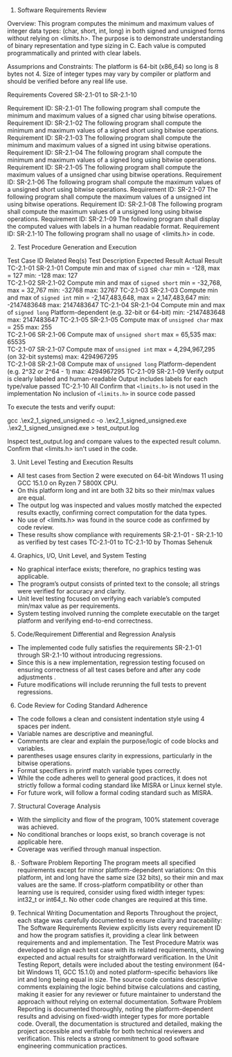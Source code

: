1. Software Requirements Review

Overview:
This program computes the minimum and maximum values of integer data types: (char, short, int, long) in both signed and unsigned forms without relying on <limits.h>. 
The purpose is to demonstrate understanding of binary representation and type sizing in C. Each value is computed programmatically and printed with clear labels.

Assumprions and Constraints: 
The platform is 64-bit (x86_64) so long is 8 bytes not 4.
Size of integer types may vary by compiler or platform and should be verified before any real life use.

Requirements Covered SR-2.1-01 to SR-2.1-10

Requirement ID: SR-2.1-01
The following program shall compute the minimum and maximum values of a signed char using bitwise operations.
Requirement ID: SR-2.1-02
The following program shall compute the minimum and maximum values of a signed short using bitwise operations.
Requirement ID: SR-2.1-03
The following program shall compute the minimum and maximum values of a signed int using bitwise operations.
Requirement ID: SR-2.1-04
The following program shall compute the minimum and maximum values of a signed long using bitwise operations.
Requirement ID: SR-2.1-05
The following program shall compute the maximum values of a unsigned char using bitwise operations.
Requirement ID: SR-2.1-06
The following program shall compute the maximum values of a unsigned short using bitwise operations.
Requirement ID: SR-2.1-07
The following program shall compute the maximum values of a unsigned int using bitwise operations.
Requirement ID: SR-2.1-08
The following program shall compute the maximum values of a unsigned long using bitwise operations.
Requirement ID: SR-2.1-09
The following program shall display the computed values with labels in a human readable format.
Requirement ID: SR-2.1-10
The following program shall no usage of <limits.h> in code. 


2. Test Procedure Generation and Execution 

Test Case ID  Related Req(s)  Test Description                                              Expected Result                                Actual Result 
TC-2.1-01     SR-2.1-01       Compute min and max of `signed char`                          min = -128, max = 127                          min: -128 max: 127          
TC-2.1-02     SR-2.1-02       Compute min and max of `signed short`                         min = -32,768, max = 32,767                    min: -32768 max: 32767
TC-2.1-03     SR-2.1-03       Compute min and max of `signed int`                           min = -2,147,483,648, max = 2,147,483,647      min: -2147483648 max: 2147483647
TC-2.1-04     SR-2.1-04       Compute min and max of `signed long`                          Platform-dependent (e.g. 32-bit or 64-bit)     min: -2147483648 max: 2147483647
TC-2.1-05     SR-2.1-05       Compute max of `unsigned char`                                max = 255                                      max: 255             
TC-2.1-06     SR-2.1-06       Compute max of `unsigned short`                               max = 65,535                                   max: 65535             
TC-2.1-07     SR-2.1-07       Compute max of `unsigned int`                                 max = 4,294,967,295 (on 32-bit systems)        max: 4294967295        
TC-2.1-08     SR-2.1-08       Compute max of `unsigned long`                                Platform-dependent (e.g. 2^32 or 2^64 - 1)     max: 4294967295 
TC-2.1-09     SR-2.1-09       Verify output is clearly labeled and human-readable           Output includes labels for each type/value     passed
TC-2.1-10     All             Confirm that `<limits.h>` is not used in the implementation   No inclusion of `<limits.h>` in source code    passed           

To execute the tests and verify ouput:

gcc .\ex2_1_signed_unsigned.c -o .\ex2_1_signed_unsigned.exe
.\ex2_1_signed_unsigned.exe > test_output.log

Inspect test_output.log and compare values to the expected result column. 
Confirm that <limits.h> isn't used in the code. 

3. Unit Level Testing and Execution Results
- All test cases from Section 2 were executed on 64-bit Windows 11 using GCC 15.1.0 on Ryzen 7 5800X CPU.
- On this platform long and int are both 32 bits so their min/max values are equal. 
- The output log was inspected and values mostly matched the expected results exactly, confirming correct computation for the data types.
- No use of <limits.h> was found in the source code as confirmed by code review.
- These results show compliance with requirements SR-2.1-01 - SR-2.1-10 as verified by test cases TC-2.1-01 to TC-2.1-10 by Thomas Sehenuk

4. Graphics, I/O, Unit Level, and System Testing
- No graphical interface exists; therefore, no graphics testing was applicable.
- The program’s output consists of printed text to the console; all strings were verified for accuracy and clarity.
- Unit level testing focused on verifying each variable’s computed min/max value as per requirements.
- System testing involved running the complete executable on the target platform and verifying end-to-end correctness.

5. Code/Requirement Differential and Regression Analysis
- The implemented code fully satisfies the requirements SR-2.1-01 through SR-2.1-10 without introducing regressions.
- Since this is a new implementation, regression testing focused on ensuring correctness of all test cases before and after any code adjustments .
- Future modifications will include rerunning the full tests to prevent regressions.

6. Code Review for Coding Standard Adherence
- The code follows a clean and consistent indentation style using 4 spaces per indent.
- Variable names are descriptive and meaningful.
- Comments are clear and explain the purpose/logic of code blocks and variables.
- parentheses usage ensures clarity in expressions, particularly in the bitwise operations.
- Format specifiers in printf match variable types correctly.
- While the code adheres well to general good practices, it does not strictly follow a formal coding standard like MISRA or Linux kernel style.
- For future work, will follow a formal coding standard such as MISRA.

7. Structural Coverage Analysis
- With the simplicity and flow of the program, 100% statement coverage was achieved.
- No conditional branches or loops exist, so branch coverage is not applicable here.
- Coverage was verified through manual inspection.

8. · Software Problem Reporting
The program meets all specified requirements except for minor platform-dependent variations:
On this platform, int and long have the same size (32 bits), so their min and max values are the same.
If cross-platform compatibility or other than learning use is required, consider using fixed width integer types: int32_t or int64_t.
No other code changes are required at this time. 

9. Technical Writing Documentation and Reports
Throughout the project, each stage was carefully documented to ensure clarity and traceability:
The Software Requirements Review explicitly lists every requirement ID and how the program satisfies it, providing a clear link between requirements 
and and implementation.
The Test Procedure Matrix was developed to align each test case with its related requirements, showing expected and actual results for straightforward verification.
In the Unit Testing Report, details were included about the testing environment (64-bit Windows 11, GCC 15.1.0) and noted platform-specific behaviors like int and long being equal in size.
The source code contains descriptive comments explaining the logic behind bitwise calculations and casting, making it easier for any reviewer or future maintainer to understand the approach without relying on external documentation.
Software Problem Reporting is documented thoroughly, noting the platform-dependent results and advising on fixed-width integer types for more portable code.
Overall, the documentation is structured and detailed, making the project accessible and verifiable for both technical reviewers and verification. This relects a strong commitment to good software engineering communication practices.
